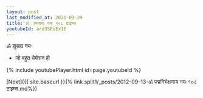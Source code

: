 ```yaml
---
layout: post
last_modified_at: 2021-03-29
title: ॐ ायमाया नमः १०८ टाइम्स
youtubeId: ard3SEoEx1E
---
```

 
 
 ॐ सुसह्य नमः  
 
 -  जो बहुत धैर्यवान हो 
 
  
 
  
 
 
 
 
 
 


{% include youtubePlayer.html id=page.youtubeId %}
 
[Next]({{ site.baseurl }}{% link  split1/_posts/2012-09-13-ॐ पद्मनिभेक्षणाय नमः १०८ टाइम्स.md%})
 
